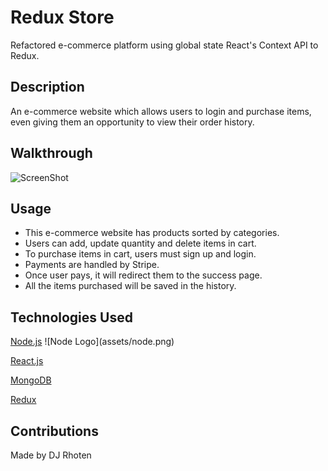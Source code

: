 # Redux Store
Refactored e-commerce platform using global state React's Context API to Redux.


## Description
An e-commerce website which allows users to login and purchase items, even giving them an opportunity to view their order history.


## Walkthrough
![ScreenShot](client/public/redux.gif)


## Usage
- This e-commerce website has products sorted by categories.
- Users can add, update quantity and delete items in cart.
- To purchase items in cart, users must sign up and login.
- Payments are handled by Stripe.
- Once user pays, it will redirect them to the success page.
- All the items purchased will be saved in the history.


## Technologies Used
<p><a href="https://nodejs.org/">Node.js</a> ![Node Logo](assets/node.png)</p>
<p><a href="https://reactjs.org/">React.js</a></p>
<p><a href="https://www.mongodb.com/">MongoDB</a></p>
<p><a href="https://redux.js.org/">Redux</a></p>


## Contributions
Made by DJ Rhoten